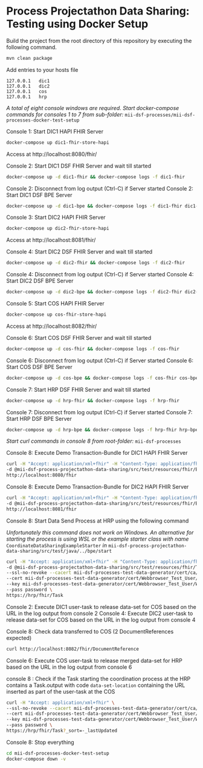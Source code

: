 # Process Projectathon Data Sharing: Testing using Docker Setup

Build the project from the root directory of this repository by executing the following command.

```sh
mvn clean package
```

Add entries to your hosts file

```
127.0.0.1	dic1
127.0.0.1	dic2
127.0.0.1	cos
127.0.0.1	hrp
```

*A total of eight console windows are required. Start docker-compose commands for consoles 1 to 7 from
sub-folder:* `mii-dsf-processes/mii-dsf-processes-docker-test-setup`

Console 1: Start DIC1 HAPI FHIR Server

```sh
docker-compose up dic1-fhir-store-hapi
```

Access at http://localhost:8080/fhir/

Console 2: Start DIC1 DSF FHIR Server and wait till started

```sh
docker-compose up -d dic1-fhir && docker-compose logs -f dic1-fhir
```

Console 2: Disconnect from log output (Ctrl-C) if Server started
Console 2: Start DIC1 DSF BPE Server

```sh
docker-compose up -d dic1-bpe && docker-compose logs -f dic1-fhir dic1-bpe
```

Console 3: Start DIC2 HAPI FHIR Server

```sh
docker-compose up dic2-fhir-store-hapi
```

Access at http://localhost:8081/fhir/

Console 4: Start DIC2 DSF FHIR Server and wait till started

```sh
docker-compose up -d dic2-fhir && docker-compose logs -f dic2-fhir
```

Console 4: Disconnect from log output (Ctrl-C) if Server started
Console 4: Start DIC2 DSF BPE Server

```sh
docker-compose up -d dic2-bpe && docker-compose logs -f dic2-fhir dic2-bpe
```

Console 5: Start COS HAPI FHIR Server

```sh
docker-compose up cos-fhir-store-hapi
```

Access at http://localhost:8082/fhir/

Console 6: Start COS DSF FHIR Server and wait till started

```sh
docker-compose up -d cos-fhir && docker-compose logs -f cos-fhir
```

Console 6: Disconnect from log output (Ctrl-C) if Server started 
Console 6: Start COS DSF BPE Server

```sh
docker-compose up -d cos-bpe && docker-compose logs -f cos-fhir cos-bpe
```

Console 7: Start HRP DSF FHIR Server and wait till started

```sh
docker-compose up -d hrp-fhir && docker-compose logs -f hrp-fhir
```

Console 7: Disconnect from log output (Ctrl-C) if Server started
Console 7: Start HRP DSF BPE Server

```sh
docker-compose up -d hrp-bpe && docker-compose logs -f hrp-fhir hrp-bpe
````

<!-- EXECUTE PROCESS -->

*Start curl commands in console 8 from root-folder:* `mii-dsf-processes`

Console 8: Execute Demo Transaction-Bundle for DIC1 HAPI FHIR Server

```sh
curl -H "Accept: application/xml+fhir" -H "Content-Type: application/fhir+xml" \
-d @mii-dsf-process-projectathon-data-sharing/src/test/resources/fhir/Bundle/Dic1FhirStore_Demo_Bundle.xml \
http://localhost:8080/fhir
```

Console 8: Execute Demo Transaction-Bundle for DIC2 HAPI FHIR Server

```sh
curl -H "Accept: application/xml+fhir" -H "Content-Type: application/fhir+xml" \
-d @mii-dsf-process-projectathon-data-sharing/src/test/resources/fhir/Bundle/Dic2FhirStore_Demo_Bundle.xml \
http://localhost:8081/fhir
```

Console 8: Start Data Send Process at HRP using the following command

*Unfortunately this command does not work on Windows. An alternative for starting the process is using WSL or the
example starter class with name* `CoordinateDataSharingExampleStarter` *in* 
`mii-dsf-process-projectathon-data-sharing/src/test/java/../bpe/start`

```sh
curl -H "Accept: application/xml+fhir" -H "Content-Type: application/fhir+xml" \
-d @mii-dsf-process-projectathon-data-sharing/src/test/resources/fhir/Task/TaskCoordinateDataSharing_Demo_Bundle.xml \
--ssl-no-revoke --cacert mii-dsf-processes-test-data-generator/cert/ca/testca_certificate.pem \
--cert mii-dsf-processes-test-data-generator/cert/Webbrowser_Test_User/Webbrowser_Test_User_certificate.pem \
--key mii-dsf-processes-test-data-generator/cert/Webbrowser_Test_User/Webbrowser_Test_User_private-key.pem \
--pass password \
https://hrp/fhir/Task
```

Console 2: Execute DIC1 user-task to release data-set for COS based on the URL in the log output from console 2
Console 4: Execute DIC2 user-task to release data-set for COS based on the URL in the log output from console 4

Console 8: Check data transferred to COS (2 DocumentReferences expected)

```sh
curl http://localhost:8082/fhir/DocumentReference
```

Console 6: Execute COS user-task to release merged data-set for HRP based on the URL in the log output from console 6

console 8 : Check if the Task starting the coordination process at the HRP contains a Task.output with 
            code `data-set-location` containing the URL inserted as part of the user-task at the COS 
```sh
curl -H "Accept: application/xml+fhir" \
--ssl-no-revoke --cacert mii-dsf-processes-test-data-generator/cert/ca/testca_certificate.pem \
--cert mii-dsf-processes-test-data-generator/cert/Webbrowser_Test_User/Webbrowser_Test_User_certificate.pem \
--key mii-dsf-processes-test-data-generator/cert/Webbrowser_Test_User/Webbrowser_Test_User_private-key.pem \
--pass password \
https://hrp/fhir/Task?_sort=-_lastUpdated
```

Console 8: Stop everything

```sh
cd mii-dsf-processes-docker-test-setup
docker-compose down -v
```